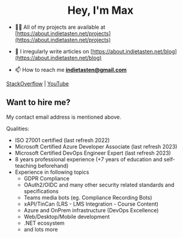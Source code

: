 <h1 align="center">Hey, I'm Max</h1>

- 👨‍💻 All of my projects are available at [https://about.indietasten.net/projects](https://about.indietasten.net/projects)

- 📝 I irregularly write articles on [https://about.indietasten.net/blog](https://about.indietasten.net/blog)

- 📫 How to reach me **indietasten@gmail.com**

[StackOverflow](https://stackoverflow.com/users/3919195)
|
[YouTube](https://www.youtube.com/indietasten)


Want to hire me?
----------------

My contact email address is mentioned above.

Qualities:
- ISO 27001 certified (last refresh 2022)
- Microsoft Certified Azure Developer Associate (last refresh 2023)
- Microsoft Certified DevOps Engineer Expert (last refresh 2023)
- 8 years professional experience (+7 years of education and self-teaching beforehand)
- Experience in following topics
    - GDPR Compliance
    - OAuth2/OIDC and many other security related standards and specifications
    - Teams media bots (eg. Compliance Recording Bots)
    - xAPI/TinCan (LRS - LMS Integration - Course Content)
    - Azure and OnPrem infrastructure (DevOps Excellence)
    - Web/Desktop/Mobile development
    - .NET ecosystem
    - and lots more
